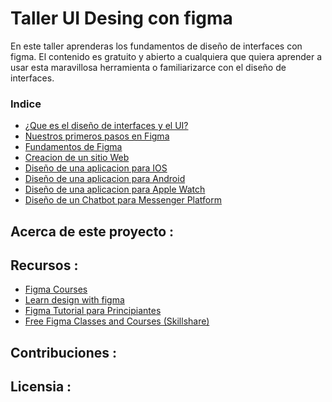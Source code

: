 # Taller UI Desing con figma 

En este taller aprenderas los fundamentos de diseño de interfaces con figma. El contenido es gratuito y abierto a cualquiera que quiera aprender a usar esta maravillosa herramienta o familiarizarce con el diseño de interfaces.


### Indice

* [¿Que es el diseño de interfaces y el UI?]()
* [ Nuestros primeros pasos en Figma]()
* [ Fundamentos de Figma ]()
* [ Creacion de un sitio Web ]()
* [ Diseño de una aplicacion para IOS]()
* [ Diseño de una aplicacion para Android]()
* [ Diseño de una aplicacion para Apple Watch ]()
* [ Diseño de un Chatbot para Messenger Platform ]()


## Acerca de este proyecto :



## Recursos :

* [Figma Courses](https://www.figma.com/resources/courses/)
* [Learn design with figma ](https://www.figma.com/resources/learn-design/)
* [Figma Tutorial para Principiantes](https://butteracademy.com/figma-tutorial-beginners)
* [Free Figma Classes and Courses (Skillshare)](https://www.skillshare.com/browse/figma)



## Contribuciones :



## Licensia :
